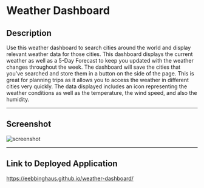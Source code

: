 # Weather Dashboard

## Description

Use this weather dashboard to search cities around the world and display relevant weather data for those cities. This dashboard displays the current weather as well as a 5-Day Forecast to keep you updated with the weather changes throughout the week. The dashboard will save the cities that you've searched and store them in a button on the side of the page. This is great for planning trips as it allows you to access the weather in different cities very quickly. The data displayed includes an icon representing the weather conditions as well as the temperature, the wind speed, and also the humidity.

---

## Screenshot

![screenshot](assets/images/eebbinghaus.github.io_work-day-scheduler_.png)

---

## Link to Deployed Application

<https://eebbinghaus.github.io/weather-dashboard/>
